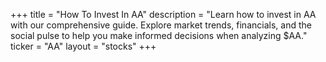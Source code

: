 +++
title = "How To Invest In AA"
description = "Learn how to invest in AA with our comprehensive guide. Explore market trends, financials, and the social pulse to help you make informed decisions when analyzing $AA."
ticker = "AA"
layout = "stocks"
+++

